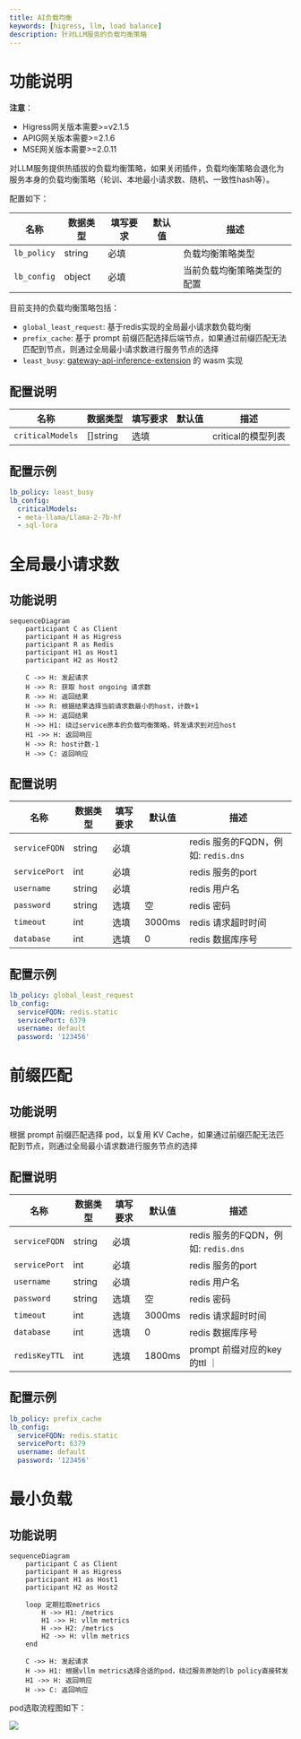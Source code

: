 ```yaml
---
title: AI负载均衡
keywords: [higress, llm, load balance]
description: 针对LLM服务的负载均衡策略
---
```


# 功能说明

**注意**：
- Higress网关版本需要>=v2.1.5
- APIG网关版本需要>=2.1.6
- MSE网关版本需要>=2.0.11

对LLM服务提供热插拔的负载均衡策略，如果关闭插件，负载均衡策略会退化为服务本身的负载均衡策略（轮训、本地最小请求数、随机、一致性hash等）。

配置如下：

| 名称                | 数据类型         | 填写要求          | 默认值       | 描述                                 |
|--------------------|-----------------|------------------|-------------|-------------------------------------|
| `lb_policy`      | string          | 必填              |             | 负载均衡策略类型    |
| `lb_config`      | object          | 必填              |             | 当前负载均衡策略类型的配置    |

目前支持的负载均衡策略包括：
- `global_least_request`: 基于redis实现的全局最小请求数负载均衡
- `prefix_cache`: 基于 prompt 前缀匹配选择后端节点，如果通过前缀匹配无法匹配到节点，则通过全局最小请求数进行服务节点的选择
- `least_busy`: [gateway-api-inference-extension](https://github.com/kubernetes-sigs/gateway-api-inference-extension/blob/main/README.md) 的 wasm 实现

## 配置说明

| 名称                | 数据类型         | 填写要求          | 默认值       | 描述                                 |
|--------------------|-----------------|------------------|-------------|-------------------------------------|
| `criticalModels`      | []string          | 选填              |             | critical的模型列表    |

## 配置示例

```yaml
lb_policy: least_busy
lb_config:
  criticalModels:
  - meta-llama/Llama-2-7b-hf
  - sql-lora
```

# 全局最小请求数
## 功能说明

```mermaid
sequenceDiagram
	participant C as Client
	participant H as Higress
	participant R as Redis
	participant H1 as Host1
	participant H2 as Host2

	C ->> H: 发起请求
	H ->> R: 获取 host ongoing 请求数
	R ->> H: 返回结果
	H ->> R: 根据结果选择当前请求数最小的host，计数+1
	R ->> H: 返回结果
	H ->> H1: 绕过service原本的负载均衡策略，转发请求到对应host
	H1 ->> H: 返回响应
	H ->> R: host计数-1
	H ->> C: 返回响应
```

## 配置说明

| 名称                | 数据类型         | 填写要求          | 默认值       | 描述                                 |
|--------------------|-----------------|------------------|-------------|-------------------------------------|
| `serviceFQDN`      | string          | 必填              |             | redis 服务的FQDN，例如: `redis.dns`    |
| `servicePort`      | int             | 必填              |             | redis 服务的port                      |
| `username`         | string          | 必填              |             | redis 用户名                         |
| `password`         | string          | 选填              | 空          | redis 密码                           |
| `timeout`          | int             | 选填              | 3000ms      | redis 请求超时时间                    |
| `database`         | int             | 选填              | 0           | redis 数据库序号                      |

## 配置示例

```yaml
lb_policy: global_least_request
lb_config:
  serviceFQDN: redis.static
  servicePort: 6379
  username: default
  password: '123456'
```

# 前缀匹配
## 功能说明
根据 prompt 前缀匹配选择 pod，以复用 KV Cache，如果通过前缀匹配无法匹配到节点，则通过全局最小请求数进行服务节点的选择

## 配置说明

| 名称                | 数据类型         | 填写要求          | 默认值       | 描述                                 |
|--------------------|-----------------|------------------|-------------|-------------------------------------|
| `serviceFQDN`      | string          | 必填              |             | redis 服务的FQDN，例如: `redis.dns`    |
| `servicePort`      | int             | 必填              |             | redis 服务的port                      |
| `username`         | string          | 必填              |             | redis 用户名                         |
| `password`         | string          | 选填              | 空          | redis 密码                           |
| `timeout`          | int             | 选填              | 3000ms      | redis 请求超时时间                    |
| `database`         | int             | 选填              | 0           | redis 数据库序号                      |
| `redisKeyTTL`      | int             | 选填              | 1800ms      | prompt 前缀对应的key的ttl             ｜

## 配置示例

```yaml
lb_policy: prefix_cache
lb_config:
  serviceFQDN: redis.static
  servicePort: 6379
  username: default
  password: '123456'
```

# 最小负载
## 功能说明

```mermaid
sequenceDiagram
	participant C as Client
	participant H as Higress
	participant H1 as Host1
	participant H2 as Host2

	loop 定期拉取metrics
		H ->> H1: /metrics
		H1 ->> H: vllm metrics
		H ->> H2: /metrics
		H2 ->> H: vllm metrics
	end

	C ->> H: 发起请求
	H ->> H1: 根据vllm metrics选择合适的pod，绕过服务原始的lb policy直接转发
	H1 ->> H: 返回响应
	H ->> C: 返回响应
```

pod选取流程图如下：

![](https://github.com/kubernetes-sigs/gateway-api-inference-extension/blob/main/docs/scheduler-flowchart.png)